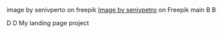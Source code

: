 

image by senivperto on freepik
<a href="https://www.freepik.com/free-photo/young-woman-park-with-her-white-dog_3389842.htm#query=dogs&position=23&from_view=search&track=sph">Image by senivpetro</a> on Freepik main
B
B

D
D
My landing page project
